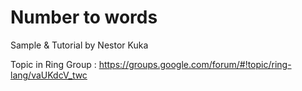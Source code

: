 Number to words
===============

Sample & Tutorial by Nestor Kuka

Topic in Ring Group : https://groups.google.com/forum/#!topic/ring-lang/vaUKdcV_twc

